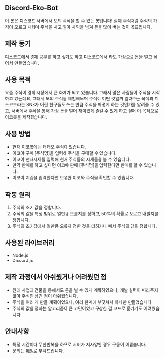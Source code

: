 ## Discord-Eko-Bot
이 봇은 디스코드 서버에서 모의 주식을 할 수 있는 봇입니다! 실제 주식처럼 주식의 가격이 오르고 내리며 주식을 사고 팔아 차익을 남겨 돈을 많이 버는 것이 목표입니다.

## 제작 동기
디스코드에서 경제 공부를 하고 싶기도 하고 디스코드에서 라도 가상으로 돈을 벌고 싶어서 만들었습니다.

## 사용 목적
요즘 주식이 경제 시장에서 큰 화제가 되고 있습니다. 그래서 많은 사람들이 주식을 시작하고 있는데요, 그래서 모의 주식을 체험해보며 주식이 어떤 것일까 알려주는 목적과 디스코드라는 SNS가 어린 친구들도 쓰는 만큼 주식을 어떻게 하는 것인가를 알려줄 수 있고, 서버에서 주식을 통해 가상 돈을 벌어 재미있게 즐길 수 있게 하고 싶어 이 목적으로 이코봇을 제작했습니다.

## 사용 방법
* 현재 이코봇에는 캐캐오 주식이 있습니다. 
* 이코야 구매 [주식명]을 입력해 주식을 구매할 수 있습니다.
* 이코야 현재시세를 입력해 현재 주식들의 시세들을 볼 수 있습니다. 
* 만약 판매를 하고 싶다면 이코야 판매 [주식명]을 입력한다면 판매를 할 수 있습니다.
* 이코야 지갑을 입력한다면 보유한 이코와 주식을 확인할 수 있습니다.

## 작동 원리
1. 주식의 초기 값을 정합니다.
2. 주식의 값을 특정 범위로 얼만큼 오를지를 정하고, 50%의 확률로 오르고 내릴지를 정합니다.
3. 주식의 초기값에서 얼만큼 오를지 정한 것을 더하거나 빼서 주식의 값을 정합니다.

## 사용된 라이브러리
* Node.js
* Discord.js

## 제작 과정에서 아쉬웠거나 어려웠던 점 
* 원래 사업과 건물을 통해서도 돈을 벌 수 있게 계획하였으나, 개발 실력이 따라주지 않아 주식만 남긴 점이 아쉬웠습니다.
* 주식을 여러 개 만들 계획이었으나, 여러 한계에 부딫쳐서 하나만 만들었습니다
* 주식의 값을 정하는 알고리즘이 큰 고민이었고 구상한 걸 코드로 옮기기도 어려웠습니다.

## 안내사항
* 특정 시간마다 무한반복을 하므로 서버가 저사양인 경우 구동이 어렵습니다.
* 문의는 <a href="mailto:b_ack2@naver.com">메일로</a> 부탁드립니다.
